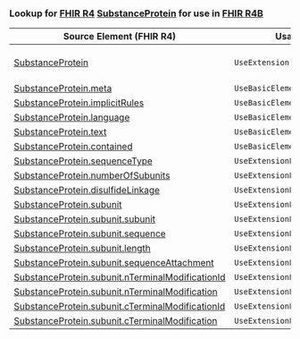 ### Lookup for [FHIR R4](https://hl7.org/fhir/R4/) [SubstanceProtein](https://hl7.org/fhir/R4/SubstanceProtein.html) for use in [FHIR R4B](https://hl7.org/fhir/R4B/)

| Source Element (FHIR R4) | Usage | Target |
| -------------- | ----- | ------ |
| [SubstanceProtein](https://hl7.org/fhir/R4/SubstanceProtein.html#resource) | `UseExtension` | [http://hl7.org/fhir/4.0/StructureDefinition/extension-SubstanceProtein](StructureDefinition-ext-R4-SubstanceProtein.html) |
| [SubstanceProtein.meta](https://hl7.org/fhir/R4/SubstanceProtein.html#resource) | `UseBasicElement` | [Resource.meta](https://hl7.org/fhir/R4B/Resource.html#resource) |
| [SubstanceProtein.implicitRules](https://hl7.org/fhir/R4/SubstanceProtein.html#resource) | `UseBasicElement` | [Resource.implicitRules](https://hl7.org/fhir/R4B/Resource.html#resource) |
| [SubstanceProtein.language](https://hl7.org/fhir/R4/SubstanceProtein.html#resource) | `UseBasicElement` | [Resource.language](https://hl7.org/fhir/R4B/Resource.html#resource) |
| [SubstanceProtein.text](https://hl7.org/fhir/R4/SubstanceProtein.html#resource) | `UseBasicElement` | [DomainResource.text](https://hl7.org/fhir/R4B/DomainResource.html#resource) |
| [SubstanceProtein.contained](https://hl7.org/fhir/R4/SubstanceProtein.html#resource) | `UseBasicElement` | [DomainResource.contained](https://hl7.org/fhir/R4B/DomainResource.html#resource) |
| [SubstanceProtein.sequenceType](https://hl7.org/fhir/R4/SubstanceProtein.html#resource) | `UseExtensionFromAncestor` | - |
| [SubstanceProtein.numberOfSubunits](https://hl7.org/fhir/R4/SubstanceProtein.html#resource) | `UseExtensionFromAncestor` | - |
| [SubstanceProtein.disulfideLinkage](https://hl7.org/fhir/R4/SubstanceProtein.html#resource) | `UseExtensionFromAncestor` | - |
| [SubstanceProtein.subunit](https://hl7.org/fhir/R4/SubstanceProtein.html#resource) | `UseExtensionFromAncestor` | - |
| [SubstanceProtein.subunit.subunit](https://hl7.org/fhir/R4/SubstanceProtein.html#resource) | `UseExtensionFromAncestor` | - |
| [SubstanceProtein.subunit.sequence](https://hl7.org/fhir/R4/SubstanceProtein.html#resource) | `UseExtensionFromAncestor` | - |
| [SubstanceProtein.subunit.length](https://hl7.org/fhir/R4/SubstanceProtein.html#resource) | `UseExtensionFromAncestor` | - |
| [SubstanceProtein.subunit.sequenceAttachment](https://hl7.org/fhir/R4/SubstanceProtein.html#resource) | `UseExtensionFromAncestor` | - |
| [SubstanceProtein.subunit.nTerminalModificationId](https://hl7.org/fhir/R4/SubstanceProtein.html#resource) | `UseExtensionFromAncestor` | - |
| [SubstanceProtein.subunit.nTerminalModification](https://hl7.org/fhir/R4/SubstanceProtein.html#resource) | `UseExtensionFromAncestor` | - |
| [SubstanceProtein.subunit.cTerminalModificationId](https://hl7.org/fhir/R4/SubstanceProtein.html#resource) | `UseExtensionFromAncestor` | - |
| [SubstanceProtein.subunit.cTerminalModification](https://hl7.org/fhir/R4/SubstanceProtein.html#resource) | `UseExtensionFromAncestor` | - |
